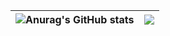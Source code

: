 |![Anurag's GitHub stats](https://github-readme-stats.vercel.app/api?username=NanyaTK&show_icons=true&include_all_commits=true&theme=transparent)| <a href="https://github.com/anuraghazra/github-readme-stats"><img align="center" src="https://github-readme-stats.vercel.app/api/top-langs/?username=NanyaTK&layout=compact&theme=transparent&hide_border=true" /></a> |
| ------------- | ------------- |

